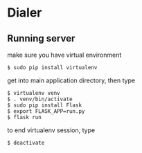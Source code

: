# Dialer

## Running server
make sure you have virtual environment 
```
$ sudo pip install virtualenv
```
get into main application directory, then type
```
$ virtualenv venv
$ . venv/bin/activate
$ sudo pip install Flask
$ export FLASK_APP=run.py
$ flask run
```
to end virtualenv session, type
```
$ deactivate
```
